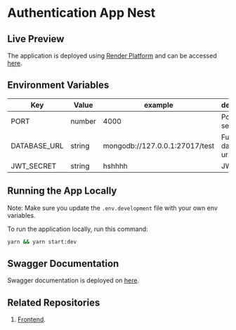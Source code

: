 # Authentication App Nest

## Live Preview

The application is deployed using [Render Platform](https://render.com/) and can be accessed [here](https://auth-nest.onrender.com/).

## Environment Variables

| Key          | Value  | example                        | description           | required |
| ------------ | ------ | ------------------------------ | --------------------- | -------- |
| PORT         | number | 4000                           | Port to run server on | Yes      |
| DATABASE_URL | string | mongodb://127.0.0.1:27017/test | Full database url     | Yes      |
| JWT_SECRET   | string | hshhhh                         | JWT secret            | Yes      |

## Running the App Locally

Note: Make sure you update the `.env.development` file with your own env variables.

To run the application locally, run this command:

```bash
yarn && yarn start:dev
```

## Swagger Documentation

Swagger documentation is deployed on [here](https://auth-nest.onrender.com/api).

## Related Repositories

1. [Frontend](https://github.com/esmail-elmoussel/auth-next).
